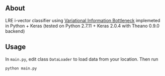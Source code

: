 About
----
LRE i-vector classifier using [Variational Information Bottleneck](https://arxiv.org/pdf/1612.00410.pdf) implemeted in Python + Keras (tested on Python 2.7.11 + Keras 2.0.4 with Theano 0.9.0 backend)

Usage
----
In `main.py`, edit class `DataLoader` to load data from your location. Then run 

`python main.py`
